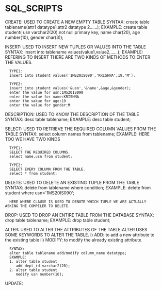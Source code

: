 # SQL_SCRIPTS
CREATE:
      USED TO CREATE A NEW EMPTY TABLE
      SYNTAX:
      create table tablename(attr1 datatype1,attr2 datatype 2......);
      EXAMPLE:
      create table student(
      usn varchar2(20) not null primary key,
      name char(20),
      age number(10),
      gender char(3));

INSERT:
      USED TO INSERT NEW TUPLES OR VALUES INTO THE TABLE
      SYNTAX:
      insert into tablename values(value1,value2,......);
      EXAMPLE:
      REFERING TO INSERT THERE ARE TWO KINDS OF METHODS TO ENTER THE VALUES.

      TYPE1:
      insert into student values('1MS20IS090','KRISHNA',19,'M');

      TYPE2:
      insert into student values('&usn','&name',&age,&gender);
      enter the value for usn:1MS20IS090
      enter the value for name:KRISHNA
      enter the vakue for age:19
      enter the value for gender:M

DESCRIPTION:
      USED TO KNOW THE DESCRIPTION OF THE TABLE
      SYNTAX:
      desc table tablename;
      EXAMPLE:
      desc table student;

SELECT:
      USED TO RETRIEVE THE REQUIRED COLUMN VALUES FROM THE TABLE
      SYNTAX:
      select column names from tablename;
      EXAMPLE:
      HERE TOO WE HAVE TWO KINDS

      TYPE1:
      SELECT THE REQUIRED COLUMNS.
      select name,usn from student;

      TYPE2:
      SELECT EVERY COLUMN FROM THE TABLE.
      select * from student;

DELETE:
      USED TO DELETE AN EXISTING TUPLE FROM THE TABLE
      SYNTAX:
      delete from tablename where condition;
      EXAMPLE:
      delete from student 
      where usn='1MS20IS090';
      
      HERE WHERE CLAUSE IS USED TO DENOTE WHICH TUPLE WE ARE ACTUALLY ASKING THE COMPILER TO DELETE.
      
DROP:
      USED TO DROP AN ENTIRE TABLE FROM THE DATABASE
      SYNTAX:
      drop table tablename;
      EXAMPLE:
      drop table student;
      
ALTER:
      USED TO ALTER THE ATTRIBUTES OF THE TABLE.ALTER USES SOME KEYWORDS TO ALTER THE TABLE.
      i) ADD: to add a new attribute to the existing table
      ii) MODIFY: to modify the already existing attribute.
      
      SYNTAX:
      alter table tablename add/modify column_name datatype;
      EXAMPLE:
      1. alter table student
         add dept_id varchar2(20);
      2. alter table student
         modify usn number(10);

UPDATE:

      
      

